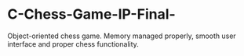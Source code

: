 # C-Chess-Game-IP-Final-
Object-oriented chess game. Memory managed properly, smooth user interface and proper chess functionality.

